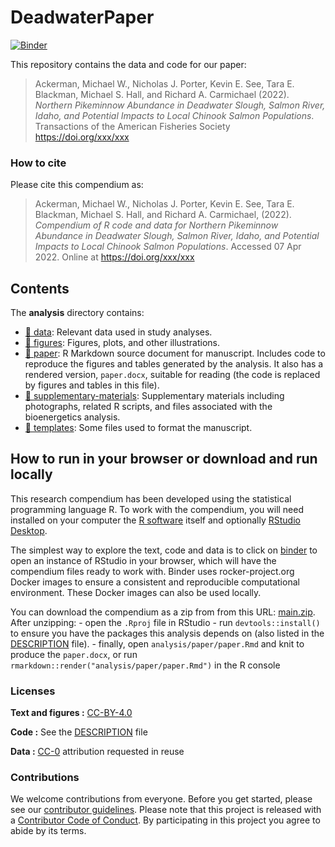 
<!-- README.md is generated from README.Rmd. Please edit that file -->

# DeadwaterPaper

[![Binder](https://mybinder.org/badge_logo.svg)](https://mybinder.org/v2/gh/mackerman44/DeadwaterPaper/main?urlpath=rstudio)

This repository contains the data and code for our paper:

> Ackerman, Michael W., Nicholas J. Porter, Kevin E. See, Tara E.
> Blackman, Michael S. Hall, and Richard A. Carmichael (2022). *Northern
> Pikeminnow Abundance in Deadwater Slough, Salmon River, Idaho, and
> Potential Impacts to Local Chinook Salmon Populations*. Transactions
> of the American Fisheries Society <https://doi.org/xxx/xxx>

### How to cite

Please cite this compendium as:

> Ackerman, Michael W., Nicholas J. Porter, Kevin E. See, Tara E.
> Blackman, Michael S. Hall, and Richard A. Carmichael, (2022).
> *Compendium of R code and data for Northern Pikeminnow Abundance in
> Deadwater Slough, Salmon River, Idaho, and Potential Impacts to Local
> Chinook Salmon Populations*. Accessed 07 Apr 2022. Online at
> <https://doi.org/xxx/xxx>

## Contents

The **analysis** directory contains:

-   [:file_folder: data](/analysis/data): Relevant data used in study
    analyses.
-   [:file_folder: figures](/analysis/figures): Figures, plots, and
    other illustrations.
-   [:file_folder: paper](/analysis/paper): R Markdown source document
    for manuscript. Includes code to reproduce the figures and tables
    generated by the analysis. It also has a rendered version,
    `paper.docx`, suitable for reading (the code is replaced by figures
    and tables in this file).
-   [:file_folder:
    supplementary-materials](/analysis/supplementary-materials):
    Supplementary materials including photographs, related R scripts,
    and files associated with the bioenergetics analysis.
-   [:file_folder: templates](/analysis/bioenergetics): Some files used
    to format the manuscript.

## How to run in your browser or download and run locally

This research compendium has been developed using the statistical
programming language R. To work with the compendium, you will need
installed on your computer the [R
software](https://cloud.r-project.org/) itself and optionally [RStudio
Desktop](https://rstudio.com/products/rstudio/download/).

The simplest way to explore the text, code and data is to click on
[binder](https://mybinder.org/v2/gh/BiomarkABS/DeadwaterPaper/main?urlpath=rstudio)
to open an instance of RStudio in your browser, which will have the
compendium files ready to work with. Binder uses rocker-project.org
Docker images to ensure a consistent and reproducible computational
environment. These Docker images can also be used locally.

You can download the compendium as a zip from from this URL:
[main.zip](/archive/main.zip). After unzipping: - open the `.Rproj` file
in RStudio - run `devtools::install()` to ensure you have the packages
this analysis depends on (also listed in the [DESCRIPTION](/DESCRIPTION)
file). - finally, open `analysis/paper/paper.Rmd` and knit to produce
the `paper.docx`, or run `rmarkdown::render("analysis/paper/paper.Rmd")`
in the R console

### Licenses

**Text and figures :**
[CC-BY-4.0](http://creativecommons.org/licenses/by/4.0/)

**Code :** See the [DESCRIPTION](DESCRIPTION) file

**Data :** [CC-0](http://creativecommons.org/publicdomain/zero/1.0/)
attribution requested in reuse

### Contributions

We welcome contributions from everyone. Before you get started, please
see our [contributor guidelines](CONTRIBUTING.md). Please note that this
project is released with a [Contributor Code of Conduct](CONDUCT.md). By
participating in this project you agree to abide by its terms.
